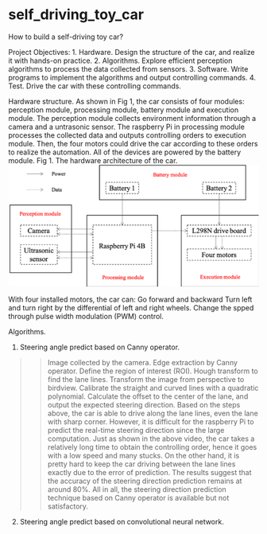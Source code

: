 # self_driving_toy_car
How to build a self-driving toy car?

Project Objectives:
    1. Hardware. Design the structure of the car, and realize it with hands-on practice. 
    2. Algorithms. Explore efficient perception algorithms to process the data collected from sensors.
    3. Software. Write programs to implement the algorithms and output controlling commands.
    4. Test. Drive the car with these controlling commands.


Hardware structure.
As shown in Fig 1, the car consists of four modules: perception module, processing module, battery module and execution module.
The perception module collects environment information through a camera and a untrasonic sensor. The raspberry Pi in processing module processes the collected data and outputs controlling orders to execution module. Then, the four motors could drive the car according to these orders to realize the automation. All of the devices are powered by the battery module.
Fig 1. The hardware architecture of the car.
![Hardware architecture](https://github.com/Key1994/self_driving_toy_car/blob/master/Hardware%20architecture.png)

With four installed motors, the car can:
    Go forward and backward
    Turn left and turn right by the differential of left and right wheels.
    Change the spped through pulse width modulation (PWM) control.


Algorithms.
1. Steering angle predict based on Canny operator.
>> Image collected by the camera.
>> Edge extraction by Canny operator.
>> Define the region of interest (ROI).
>> Hough transform to find the lane lines.
>> Transform the image from perspective to birdview.
>> Calibrate the straight and curved lines with a quadratic polynomial.
>> Calculate the offset to the center of the lane, and output the expected steering direction.
Based on the steps above, the car is able to drive along the lane lines, even the lane with sharp corner. 
However, it is difficult for the raspberry Pi to predict the real-time steering direction since the large computation. Just as shown in the above video, the car takes a relatively long time to obtain the controlling order, hence it goes with a low speed and many stucks. On the other hand, it is pretty hard to keep the car driving between the lane lines exactly due to the error of prediction. The results suggest that the accuracy of the steering direction prediction remains at around 80%. All in all, the steering direction prediction technique based on Canny operator is available but not satisfactory.

2. Steering angle predict based on convolutional neural network.

